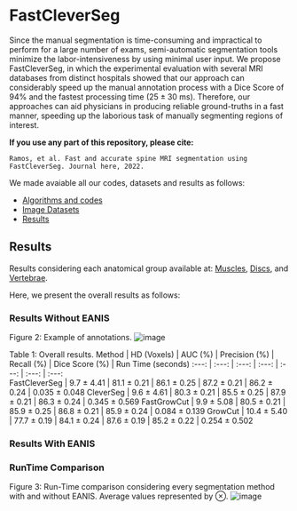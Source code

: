# FastCleverSeg
Since the manual segmentation is time-consuming and impractical to perform for a large number of exams, semi-automatic segmentation tools minimize the labor-intensiveness by using minimal user input. We propose FastCleverSeg, in which the experimental evaluation with several MRI databases from distinct hospitals showed that our approach can considerably speed up the manual annotation process with a Dice Score of 94\% and the fastest processing time ($25 \pm 30$ ms).
Therefore, our approaches can aid physicians in producing reliable ground-truths in a fast manner, speeding up the laborious task of manually segmenting regions of interest.

**If you use any part of this repository, please cite:**

```
Ramos, et al. Fast and accurate spine MRI segmentation using FastCleverSeg. Journal here, 2022.
```

We made avaiable all our codes, datasets and results as follows:
- [Algorithms and codes](Codes/OldMatlab)
- [Image Datasets](ImageDatasets)
- [Results](Results)




## Results

Results considering each anatomical group available at: [Muscles](PM/readme.md), [Discs](IVD/readme.md), and [Vertebrae](VBs/readme.md).

Here, we present the overall results as follows: 


### Results Without EANIS

Figure 2: Example of annotations. 
![image](https://user-images.githubusercontent.com/3834596/185255452-388fc85d-9fd7-4cba-a47d-665b0b415d0d.png)

 Table 1: Overall results.
 Method          | HD (Voxels) | AUC (%)   | Precision (%) | Recall (%) | Dice Score  (%) | Run Time (seconds)
   :---:         | :---:       | :---: | :---:     | :---:  | :---:  | :---:    
FastCleverSeg     | 9.7 $\pm$  4.41 | 81.1 $\pm$ 0.21 | 86.1 $\pm$ 0.25 | 87.2 $\pm$ 0.21 | 86.2 $\pm$ 0.24 |  0.035 $\pm$   0.048
CleverSeg         | 9.6 $\pm$  4.61 | 80.3 $\pm$ 0.21 | 85.5 $\pm$ 0.25 | 87.9 $\pm$ 0.21 | 86.3 $\pm$ 0.24 |  0.345 $\pm$   0.569
FastGrowCut       | 9.9 $\pm$  5.08 | 80.5 $\pm$ 0.21 | 85.9 $\pm$ 0.25 | 86.8 $\pm$ 0.21 | 85.9 $\pm$ 0.24 |  0.084 $\pm$   0.139
GrowCut           | 10.4 $\pm$ 5.40 | 77.7 $\pm$ 0.19 | 84.1 $\pm$ 0.24 | 87.6 $\pm$ 0.19 | 85.2 $\pm$ 0.22 |  0.254 $\pm$   0.502


### Results With EANIS



### RunTime Comparison

Figure 3: Run-Time comparison considering every segmentation method with and without EANIS. Average values represented by $\otimes$.
![image](https://user-images.githubusercontent.com/3834596/184704772-9acd11c5-8216-4858-83a8-c074f5f511de.png)



